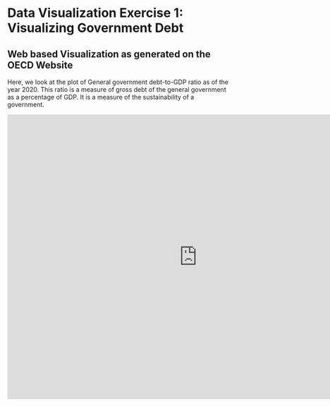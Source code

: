 # Data Visualization Exercise 1: Visualizing Government Debt
## Web based Visualization as generated on the OECD Website
Here, we look at the plot of General government debt-to-GDP ratio as of the year 2020. This ratio is a measure of gross debt of the general government as a percentage of GDP. It is a measure of the sustainability of a government.  
<iframe src="https://data.oecd.org/chart/6B7G" width="860" height="645" style="border: 0" mozallowfullscreen="true" webkitallowfullscreen="true" allowfullscreen="true"><a href="https://data.oecd.org/chart/6B7G" target="_blank">OECD Chart: General government debt, Total, % of GDP, Annual, 2020</a></iframe>
